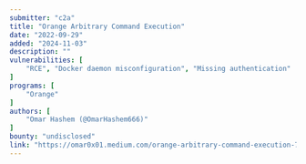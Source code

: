 ```yaml
---
submitter: "c2a"
title: "Orange Arbitrary Command Execution"
date: "2022-09-29"
added: "2024-11-03"
description: ""
vulnerabilities: [
    "RCE", "Docker daemon misconfiguration", "Missing authentication"
]
programs: [
    "Orange"
]
authors: [
    "Omar Hashem (@OmarHashem666)"
]
bounty: "undisclosed"
link: "https://omar0x01.medium.com/orange-arbitrary-command-execution-75ba7f283d53"
---
```




